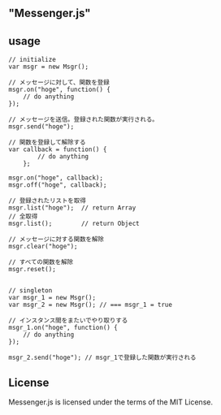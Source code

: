 "Messenger.js"
--------

## usage

    // initialize
    var msgr = new Msgr();

    // メッセージに対して、関数を登録
    msgr.on("hoge", function() {
        // do anything     
    });

    // メッセージを送信。登録された関数が実行される。
    msgr.send("hoge");

    // 関数を登録して解除する
    var callback = function() {
            // do anything
        };

    msgr.on("hoge", callback);
    msgr.off("hoge", callback);

    // 登録されたリストを取得
    msgr.list("hoge");  // return Array
    // 全取得
    msgr.list();        // return Object

    // メッセージに対する関数を解除
    msgr.clear("hoge");

    // すべての関数を解除
    msgr.reset();


    // singleton
    var msgr_1 = new Msgr();
    var msgr_2 = new Msgr(); // === msgr_1 = true

    // インスタンス間をまたいでやり取りする
    msgr_1.on("hoge", function() {
        // do anything
    });

    msgr_2.send("hoge"); // msgr_1で登録した関数が実行される


## License

Messenger.js is licensed under the terms of the MIT License.
